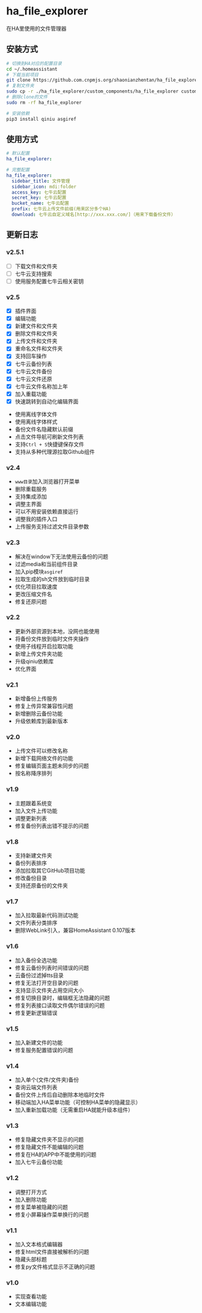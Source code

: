 # ha_file_explorer
在HA里使用的文件管理器

## 安装方式

```bash
# 切换到HA对应的配置目录
cd ~/.homeassistant
# 下载当前项目
git clone https://github.com.cnpmjs.org/shaonianzhentan/ha_file_explorer --depth=1
# 复制文件夹
sudo cp -r ./ha_file_explorer/custom_components/ha_file_explorer custom_components
# 删除clone的文件
sudo rm -rf ha_file_explorer

# 安装依赖
pip3 install qiniu asgiref
```

## 使用方式


```yaml
# 默认配置
ha_file_explorer:
```

```yaml
# 完整配置
ha_file_explorer:
  sidebar_title: 文件管理
  sidebar_icon: mdi:folder
  access_key: 七牛云配置
  secret_key: 七牛云配置
  bucket_name: 七牛云配置
  prefix: 七牛云上传文件前缀(用来区分多个HA)
  download: 七牛云自定义域名[http://xxx.xxx.com/]（用来下载备份文件）
```


## 更新日志

### v2.5.1
- [ ] 下载文件和文件夹
- [ ] 七牛云支持搜索
- [ ] 使用服务配置七牛云相关密钥

### v2.5
- [x] 插件界面
- [x] 编辑功能
- [x] 新建文件和文件夹
- [x] 删除文件和文件夹
- [x] 上传文件和文件夹
- [x] 重命名文件和文件夹
- [x] 支持回车操作
- [x] 七牛云备份列表
- [x] 七牛云文件备份
- [x] 七牛云文件还原
- [x] 七牛云文件名称加上年
- [x] 加入重载功能
- [x] 快速跳转到自动化编辑界面
- 使用离线字体文件
- 使用离线字体样式
- 备份文件名隐藏默认前缀
- 点击文件导航可刷新文件列表
- 支持`Ctrl + S`快捷键保存文件
- 支持从多种代理源拉取Github组件

### v2.4
- `www目录`加入浏览器打开菜单
- 删除重载服务
- 支持集成添加
- 调整主界面
- 可以不用安装依赖直接运行
- 调整我的插件入口
- 上传服务支持过滤文件目录参数

### v2.3
- 解决在window下无法使用云备份的问题
- 过滤media和当前组件目录
- 加入pip模块`asgiref`
- 拉取生成的sh文件放到临时目录
- 优化项目拉取速度
- 更改压缩文件名
- 修复还原问题

### v2.2
- 更新外部资源到本地，没网也能使用
- 将备份文件放到临时文件夹操作
- 使用子线程开启拉取功能
- 新增上传文件夹功能
- 升级qiniu依赖库
- 优化界面

### v2.1
- 新增备份上传服务
- 修复上传异常兼容性问题
- 新增删除云备份功能
- 升级依赖库到最新版本

### v2.0
- 上传文件可以修改名称
- 新增下载网络文件的功能
- 修复编辑页面主题未同步的问题
- 按名称降序排列

### v1.9
- 主题跟着系统变
- 加入文件上传功能
- 调整更新列表
- 修复备份列表出错不提示的问题

### v1.8
- 支持新建文件夹
- 备份列表排序
- 添加拉取其它GitHub项目功能
- 修改备份目录
- 支持还原备份的文件夹

### v1.7
- 加入拉取最新代码测试功能
- 文件列表分类排序
- 删除WebLink引入，兼容HomeAssistant 0.107版本

### v1.6
- 加入备份全选功能
- 修复云备份列表时间错误的问题
- 云备份过滤掉tts目录
- 修复无法打开空目录的问题
- 支持显示文件夹占用空间大小
- 修复切换目录时，编辑框无法隐藏的问题
- 修复列表接口读取文件偶尔错误的问题
- 修复更新逻辑错误

### v1.5
- 加入新建文件的功能
- 修复服务配置错误的问题

### v1.4
- 加入单个(文件/文件夹)备份
- 查询云端文件列表
- 备份文件上传后自动删除本地临时文件
- 移动端加入HA菜单功能（可控制HA菜单的隐藏显示）
- 加入重新加载功能（无需重启HA就能升级本组件）

### v1.3
- 修复隐藏文件夹不显示的问题
- 修复隐藏文件不能编辑的问题
- 修复在HA的APP中不能使用的问题
- 加入七牛云备份功能

### v1.2
- 调整打开方式
- 加入删除功能
- 修复菜单被隐藏的问题
- 修复小屏幕操作菜单换行的问题

### v1.1
- 加入文本格式编辑器
- 修复html文件直接被解析的问题
- 隐藏头部标题
- 修复py文件格式显示不正确的问题

### v1.0
- 实现查看功能
- 文本编辑功能